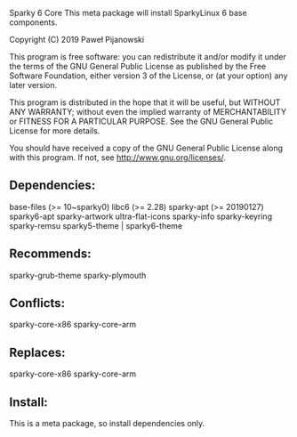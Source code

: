 Sparky 6 Core
This meta package will install SparkyLinux 6 base components.

Copyright (C) 2019 Paweł Pijanowski

This program is free software: you can redistribute it and/or modify
it under the terms of the GNU General Public License as published by
the Free Software Foundation, either version 3 of the License, or
(at your option) any later version.

This program is distributed in the hope that it will be useful,
but WITHOUT ANY WARRANTY; without even the implied warranty of
MERCHANTABILITY or FITNESS FOR A PARTICULAR PURPOSE.  See the
GNU General Public License for more details.

You should have received a copy of the GNU General Public License
along with this program.  If not, see <http://www.gnu.org/licenses/>.

Dependencies:
-------------
base-files (>= 10~sparky0)
libc6 (>= 2.28)
sparky-apt (>= 20190127)
sparky6-apt
sparky-artwork
ultra-flat-icons
sparky-info
sparky-keyring
sparky-remsu
sparky5-theme | sparky6-theme

Recommends:
-------------
sparky-grub-theme
sparky-plymouth

Conflicts:
-------------
sparky-core-x86
sparky-core-arm

Replaces:
--------------
sparky-core-x86
sparky-core-arm

Install:
-------------
This is a meta package, so install dependencies only.
